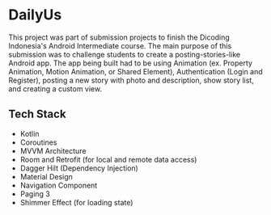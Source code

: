 # DailyUs

This project was part of submission projects to finish the Dicoding Indonesia's Android Intermediate
course. The main purpose of this submission was to challenge students to create a
posting-stories-like Android app. The app being built had to be using Animation (ex. Property
Animation, Motion Animation, or Shared Element), Authentication (Login and Register), posting a new
story with photo and description, show story list, and creating a custom view.

## Tech Stack

- Kotlin
- Coroutines
- MVVM Architecture
- Room and Retrofit (for local and remote data access)
- Dagger Hilt (Dependency Injection)
- Material Design
- Navigation Component
- Paging 3
- Shimmer Effect (for loading state)